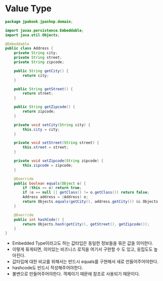 # Value Type
~~~java
package jpabook.jpashop.domain;

import javax.persistence.Embeddable;
import java.util.Objects;

@Embeddable
public class Address {
    private String city;
    private String street;
    private String zipcode;

    public String getCity() {
        return city;
    }

    public String getStreet() {
        return street;
    }

    public String getZipcode() {
        return zipcode;
    }

    private void setCity(String city) {
        this.city = city;
    }

    private void setStreet(String street) {
        this.street = street;
    }

    private void setZipcode(String zipcode) {
        this.zipcode = zipcode;
    }

    @Override
    public boolean equals(Object o) {
        if (this == o) return true;
        if (o == null || getClass() != o.getClass()) return false;
        Address address = (Address) o;
        return Objects.equals(getCity(), address.getCity()) && Objects.equals(getStreet(), address.getStreet()) && Objects.equals(getZipcode(), address.getZipcode());
    }

    @Override
    public int hashCode() {
        return Objects.hash(getCity(), getStreet(), getZipcode());
    }
}
~~~
- Embedded Type이라고도 하는 값타입은 동일한 정보들을 묶은 값을 의미한다.  
- 이렇게 묶게되면, 의미있는 비즈니스 로직을 여기서 구현할 수 도 있고, 응집도도 높아진다.  
- 값타입에 대한 비교를 위해서는 반드시 equals를 구현해서 새로 만들어주어야한다. 
- hashcode도 반드시 작성해주어야한다.  
- 불변으로 만들어주어야한다. 객체이기 때문에 참조로 사용되기 때문이다.
